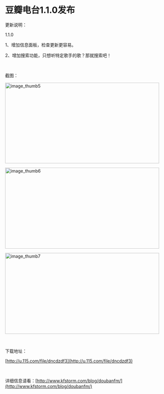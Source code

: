 # 豆瓣电台1.1.0发布

更新说明：

1.1.0

1、增加信息面板，检查更新更容易。

2、增加搜索功能，只想听特定歌手的歌？那就搜索吧！

&#160;

截图：

[<img style="background-image: none; border-bottom: 0px; border-left: 0px; padding-left: 0px; padding-right: 0px; display: inline; border-top: 0px; border-right: 0px; padding-top: 0px" title="image_thumb5" border="0" alt="image_thumb5" src="http://up.kfstorm.com/blog/images/1.1.0_131A5/image_thumb5_thumb.jpg" width="500" height="261" />](http://up.kfstorm.com/blog/images/1.1.0_131A5/image_thumb5.jpg)

[<img style="background-image: none; border-bottom: 0px; border-left: 0px; padding-left: 0px; padding-right: 0px; display: inline; border-top: 0px; border-right: 0px; padding-top: 0px" title="image_thumb6" border="0" alt="image_thumb6" src="http://up.kfstorm.com/blog/images/1.1.0_131A5/image_thumb6_thumb.jpg" width="500" height="262" />](http://up.kfstorm.com/blog/images/1.1.0_131A5/image_thumb6.jpg)

[<img style="background-image: none; border-bottom: 0px; border-left: 0px; padding-left: 0px; padding-right: 0px; display: inline; border-top: 0px; border-right: 0px; padding-top: 0px" title="image_thumb7" border="0" alt="image_thumb7" src="http://up.kfstorm.com/blog/images/1.1.0_131A5/image_thumb7_thumb.jpg" width="500" height="262" />](http://up.kfstorm.com/blog/images/1.1.0_131A5/image_thumb7.jpg)

&#160;

下载地址：

[http://u.115.com/file/dncdzdf3](http://u.115.com/file/dncdzdf3)

&#160;

详细信息请看：[http://www.kfstorm.com/blog/doubanfm/](http://www.kfstorm.com/blog/doubanfm/)
